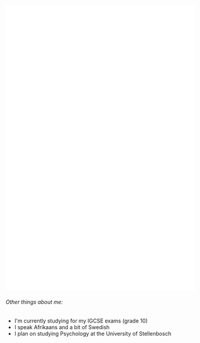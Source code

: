 <p align="center">
  <a href="https://github.com/lowlighter/metrics" target="_blank">
    <img src="https://github.com/MatievisTheKat/MatievisTheKat/blob/master/github-metrics.svg" alt="GitHub metrics from lowlighter/metrics" />
  </a>
</p>

###### Other things about me:
  - I'm currently studying for my IGCSE exams (grade 10)
  - I speak Afrikaans and a bit of Swedish
  - I plan on studying Psychology at the University of Stellenbosch
